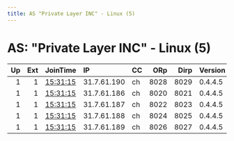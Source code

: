 ```yaml
---
title: AS "Private Layer INC" - Linux (5)
---
```


# AS: "Private Layer INC" - Linux (5)

|   Up |   Ext | JoinTime                                                                                            | IP          | CC   |   ORp |   Dirp | Version   | Contact                  | Nickname   |   eFamMembers |
|-----:|------:|:----------------------------------------------------------------------------------------------------|:------------|:-----|------:|-------:|:----------|:-------------------------|:-----------|--------------:|
|    1 |     1 | [15:31:15](https://metrics.torproject.org/rs.html#details/2810D6016A1C30D099398F9168D13440B071C7A2) | 31.7.61.190 | ch   |  8028 |   8029 | 0.4.4.5   | link                     | link       |             1 |
|    1 |     1 | [15:31:15](https://metrics.torproject.org/rs.html#details/3F0779A9B68F53FC78C22F20893B7E9464C5B125) | 31.7.61.186 | ch   |  8020 |   8021 | 0.4.4.5   | meow                     | meow       |             1 |
|    1 |     1 | [15:31:15](https://metrics.torproject.org/rs.html#details/6D538E27F5141CFDD9B64B84E5770367273824FE) | 31.7.61.187 | ch   |  8022 |   8023 | 0.4.4.5   | austria                  | austria    |             1 |
|    1 |     1 | [15:31:15](https://metrics.torproject.org/rs.html#details/977535A1E6E2101D3FD2E8F3D972B5F06C2319E4) | 31.7.61.188 | ch   |  8024 |   8025 | 0.4.4.5   | fastrelay@protonmail.com | FASTRELAY  |             1 |
|    1 |     1 | [15:31:15](https://metrics.torproject.org/rs.html#details/BBCD6E22E1C6D57343764BEDC3C0AF2D0E4828F9) | 31.7.61.189 | ch   |  8026 |   8027 | 0.4.4.5   | contact@mic.ro           | micro      |             1 |
